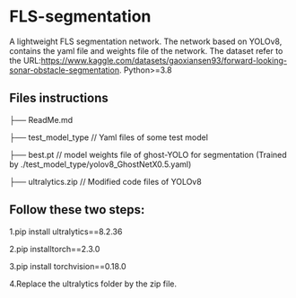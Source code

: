 # FLS-segmentation
A lightweight FLS segmentation network. The network based on YOLOv8, contains the yaml file and weights file of the network. The dataset refer to the URL:https://www.kaggle.com/datasets/gaoxiansen93/forward-looking-sonar-obstacle-segmentation. Python>=3.8

## Files instructions
├── ReadMe.md           
    
├── test_model_type    // Yaml files of some test model
    
├── best.pt    // model weights file of ghost-YOLO for segmentation (Trained by ./test_model_type/yolov8_GhostNetX0.5.yaml)

├── ultralytics.zip    // Modified code files of YOLOv8


## Follow these two steps:

1.pip install ultralytics==8.2.36

2.pip installtorch==2.3.0
  
3.pip install torchvision==0.18.0

4.Replace the ultralytics folder by the zip file.
